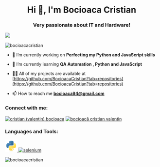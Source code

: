 <h1 align="center">Hi 👋, I'm Bocioaca Cristian</h1>
<h3 align="center">Very passionate about IT and Hardware!</h3>

<img src="https://i.pinimg.com/originals/e4/26/70/e426702edf874b181aced1e2fa5c6cde.gif">

<p align="left"> <img src="https://komarev.com/ghpvc/?username=bocioacacristian&label=Profile%20views&color=0e75b6&style=flat" alt="bocioacacristian" /> </p>

- 🔭 I’m currently working on **Perfecting my Python and JavaScript skills**

- 🌱 I’m currently learning **QA Automation , Python and JavaScript**

- 👨‍💻 All of my projects are available at [https://github.com/BocioacaCristian?tab=repositories](https://github.com/BocioacaCristian?tab=repositories)

- 📫 How to reach me **bocioaca94@gmail.com**

<h3 align="left">Connect with me:</h3>
<p align="left">
<a href="https://www.linkedin.com/in/cristian-bocioaca-544556237/" target="blank"><img align="center" src="https://raw.githubusercontent.com/rahuldkjain/github-profile-readme-generator/master/src/images/icons/Social/linked-in-alt.svg" alt="cristian (valentin) bocioaca" height="30" width="40" /></a>
<a href="https://www.facebook.com/Bocioaca.Cristi/" target="blank"><img align="center" src="https://raw.githubusercontent.com/rahuldkjain/github-profile-readme-generator/master/src/images/icons/Social/facebook.svg" alt="bocioacă cristian valentin" height="30" width="40" /></a>
</p>

<h3 align="left">Languages and Tools:</h3>
<p align="left"> <a href="https://www.python.org" target="_blank" rel="noreferrer"> <img src="https://raw.githubusercontent.com/devicons/devicon/master/icons/python/python-original.svg" alt="python" width="40" height="40"/> </a> <a href="https://www.selenium.dev" target="_blank" rel="noreferrer"> <img src="https://raw.githubusercontent.com/detain/svg-logos/780f25886640cef088af994181646db2f6b1a3f8/svg/selenium-logo.svg" alt="selenium" width="40" height="40"/> </a> </p>

<p><img align="center" src="https://github-readme-stats.vercel.app/api/top-langs?username=bocioacacristian&show_icons=true&locale=en&layout=compact" alt="bocioacacristian" /></p>
